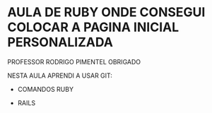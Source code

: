 # AULA DE RUBY ONDE CONSEGUI COLOCAR A PAGINA INICIAL PERSONALIZADA

PROFESSOR RODRIGO PIMENTEL OBRIGADO

NESTA AULA APRENDI A USAR GIT:

* COMANDOS RUBY

* RAILS

